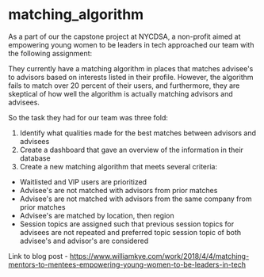 # matching_algorithm

As a part of our the capstone project at NYCDSA, a non-profit aimed at empowering young women to be leaders in tech approached our team with the following assignment:

They currently have a matching algorithm in places that matches advisee's to advisors based on interests listed in their profile. However, the algorithm fails to match over 20 percent of their users, and furthermore, they are skeptical of how well the algorithm is actually matching advisors and advisees. 

So the task they had for our team was three fold:

1. Identify what qualities made for the best matches between advisors and advisees
2. Create a dashboard that gave an overview of the information in their database
3. Create a new matching algorithm that meets several criteria: 
- Waitlisted and VIP users are prioritized
- Advisee's are not matched with advisors from prior matches
- Advisee's are not matched with advisors from the same company from prior matches
- Advisee's are matched by location, then region
- Session topics are assigned such that previous session topics for advisees are not repeated and preferred topic session topic of both advisee's and advisor's are considered

Link to blog post - https://www.williamkye.com/work/2018/4/4/matching-mentors-to-mentees-empowering-young-women-to-be-leaders-in-tech
